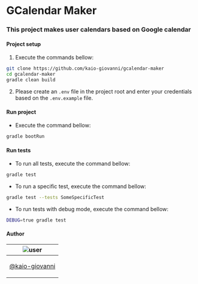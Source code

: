 # GCalendar Maker

### This project makes user calendars based on Google calendar

#### Project setup

1. Execute the commands bellow:

```bash
git clone https://github.com/kaio-giovanni/gcalendar-maker 
cd gcalendar-maker
gradle clean build
```

2. Please create an `.env` file in the project root and enter your credentials based on the `.env.example` file.

#### Run project

- Execute the command bellow:

```bash
gradle bootRun
```

#### Run tests

- To run all tests, execute the command bellow:

```bash
gradle test
```

- To run a specific test, execute the command bellow:

```bash
gradle test --tests SomeSpecificTest
```

- To run tests with debug mode, execute the command bellow:

```bash
DEBUG=true gradle test
```

#### Author

| ![user](https://avatars1.githubusercontent.com/u/64810260?v=4&s=150) |
| ----------------------------- |
| <p align="center"> <a href="https://github.com/kaio-giovanni"> @kaio-giovanni </a> </p>|



